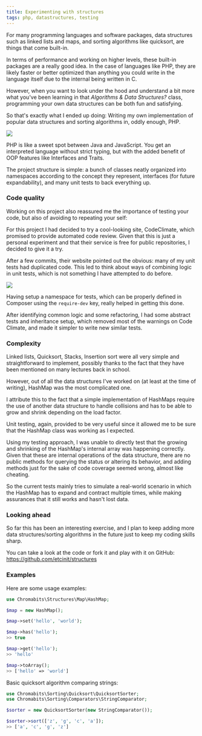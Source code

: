 ```yaml
---
title: Experimenting with structures
tags: php, datastructures, testing
---
```


For many programming languages and software packages, data structures such as linked lists and maps, and sorting algorithms like quicksort, are things that come built-in.

In terms of performance and working on higher levels, these built-in packages are a really good idea. In the case of languages like PHP, they are likely faster or better optimized than anything you could write in the language itself due to the internal being written in C.

However, when you want to look under the hood and understand a bit more what you've been learning in that _Algorithms & Data Structures?_ class, programming your own data structures can be both fun and satisfying.

So that's exactly what I ended up doing: Writing my own implementation of popular data structures and sorting algorithms in, oddly enough, PHP.

![](https://i.imgur.com/9Owjani.png)

PHP is like a sweet spot between Java and JavaScript. You get an interpreted language without strict typing, but with the added benefit of OOP features like Interfaces and Traits.

The project structure is simple: a bunch of classes neatly organized into namespaces according to the concept they represent, interfaces (for future expandability), and many unit tests to back everything up.

### Code quality

Working on this project also reassured me the importance of testing your code, but also of avoiding to repeating your self:

For this project I had decided to try a cool-looking site, CodeClimate, which promised to provide automated code review. Given that this is just a personal experiment and that their service is free for public repositories, I decided to give it a try.

After a few commits, their website pointed out the obvious: many of my unit tests had duplicated code. This led to think about ways of combining logic in unit tests, which is not something I have attempted to do before.

![](https://i.imgur.com/LgvktgJ.png)

Having setup a namespace for tests, which can be properly defined in Composer using the `require-dev` key, really helped in getting this done.

After identifying common logic and some refactoring, I had some abstract tests and inheritance setup, which removed most of the warnings on Code Climate, and made it simpler to write new similar tests.

### Complexity

Linked lists, Quicksort, Stacks, Insertion sort were all very simple and straightforward to implement, possibly thanks to the fact that they have been mentioned on many lectures back in school.

However, out of all the data structures I've worked on (at least at the time of writing), HashMap was the most complicated one.

I attribute this to the fact that a simple implementation of HashMaps require the use of another data structure to handle collisions and has to be able to grow and shrink depending on the load factor.

Unit testing, again, provided to be very useful since it allowed me to be sure that the HashMap class was working as I expected.

Using my testing approach, I was unable to directly test that the growing and shrinking of the HashMap's internal array was happening correctly. Given that these are internal operations of the data structure, there are no public methods for querying the status or altering its behavior, and adding methods just for the sake of code coverage seemed wrong, almost like cheating.

So the current tests mainly tries to simulate a real-world scenario in which the HashMap has to expand and contract multiple times, while making assurances that it still works and hasn't lost data.

### Looking ahead

So far this has been an interesting exercise, and I plan to keep adding more data structures/sorting algorithms in the future just to keep my coding skills sharp.

You can take a look at the code or fork it and play with it on GitHub: https://github.com/etcinit/structures

### Examples

Here are some usage examples:

```php
use Chromabits\Structures\Map\HashMap;

$map = new HashMap();

$map->set('hello', 'world');

$map->has('hello');
>> true

$map->get('hello');
>> 'hello'

$map->toArray();
>> ['hello' => 'world']
```

Basic quicksort algorithm comparing strings:

```php
use Chromabits\Sorting\Quicksort\QuicksortSorter;
use Chromabits\Sorting\Comparators\StringComparator;

$sorter = new QuicksortSorter(new StringComparator());

$sorter->sort(['z', 'g', 'c', 'a']);
>> ['a', 'c', 'g', 'z']
```

